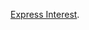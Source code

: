 <a class="btn" href="https://noonvandersilk.typeform.com/to/qOzalz">Express Interest</a>.
<!--
<hr />

<b>June</b>

<ul> <li> Day 1 - Mon, 20th of June</li>
</ul>

<div class="tickets">
<a class="buy-now" title="Buy tickets for the AI for Leadership Workshop - May 2019!"
href="">Buy Tickets!</a> 
</div>

<hr />
-->
